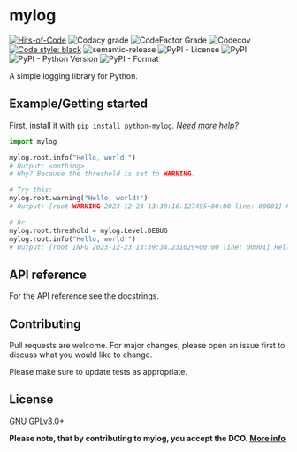 # mylog

[![Hits-of-Code](https://hitsofcode.com/github/koviubi56/mylog?branch=main)](https://hitsofcode.com/github/koviubi56/mylog/view?branch=main)
![Codacy grade](https://img.shields.io/codacy/grade/60939547f7b344bea1094f4c90ee69bb)
![CodeFactor Grade](https://img.shields.io/codefactor/grade/github/koviubi56/mylog/main)
![Codecov](https://img.shields.io/codecov/c/github/koviubi56/mylog)
[![Code style: black](https://img.shields.io/badge/code%20style-black-000000.svg)](https://github.com/psf/black)
![semantic-release](https://img.shields.io/badge/%F0%9F%93%A6%F0%9F%9A%80-semantic--release-e10079.svg)
![PyPI - License](https://img.shields.io/pypi/l/python-mylog)
![PyPI](https://img.shields.io/pypi/v/python-mylog)
![PyPI - Python Version](https://img.shields.io/pypi/pyversions/python-mylog)
![PyPI - Format](https://img.shields.io/pypi/format/python-mylog)

A simple logging library for Python.

## Example/Getting started

First, install it with `pip install python-mylog`. [_Need more help?_](https://packaging.python.org/en/latest/tutorials/installing-packages/)

```py
import mylog

mylog.root.info("Hello, world!")
# Output: <nothing>
# Why? Because the threshold is set to WARNING.

# Try this:
mylog.root.warning("Hello, world!")
# Output: [root WARNING 2023-12-23 13:39:16.127495+00:00 line: 00001] Hello, world!

# Or
mylog.root.threshold = mylog.Level.DEBUG
mylog.root.info("Hello, world!")
# Output: [root INFO 2023-12-23 13:39:34.231029+00:00 line: 00001] Hello, world!
```

## API reference

For the API reference see the docstrings.

## Contributing

Pull requests are welcome. For major changes, please open an issue first to discuss what you would like to change.

Please make sure to update tests as appropriate.

## License

[GNU GPLv3.0+](LICENSE)

**Please note, that by contributing to mylog, you accept the DCO. [More info](CONTRIBUTING.md#dco)**
